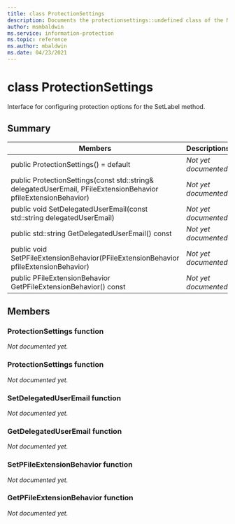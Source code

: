 ```yaml
---
title: class ProtectionSettings 
description: Documents the protectionsettings::undefined class of the Microsoft Information Protection (MIP) SDK.
author: msmbaldwin
ms.service: information-protection
ms.topic: reference
ms.author: mbaldwin
ms.date: 04/23/2021
---
```


# class ProtectionSettings 
Interface for configuring protection options for the SetLabel method.
  
## Summary
 Members                        | Descriptions                                
--------------------------------|---------------------------------------------
public ProtectionSettings() = default  | _Not yet documented._
public ProtectionSettings(const std::string& delegatedUserEmail, PFileExtensionBehavior pfileExtensionBehavior)  | _Not yet documented._
public void SetDelegatedUserEmail(const std::string delegatedUserEmail)  | _Not yet documented._
public std::string GetDelegatedUserEmail() const  | _Not yet documented._
public void SetPFileExtensionBehavior(PFileExtensionBehavior pfileExtensionBehavior)  | _Not yet documented._
public PFileExtensionBehavior GetPFileExtensionBehavior() const  | _Not yet documented._
  
## Members
  
### ProtectionSettings function
_Not documented yet._

  
### ProtectionSettings function
_Not documented yet._

  
### SetDelegatedUserEmail function
_Not documented yet._

  
### GetDelegatedUserEmail function
_Not documented yet._

  
### SetPFileExtensionBehavior function
_Not documented yet._

  
### GetPFileExtensionBehavior function
_Not documented yet._
